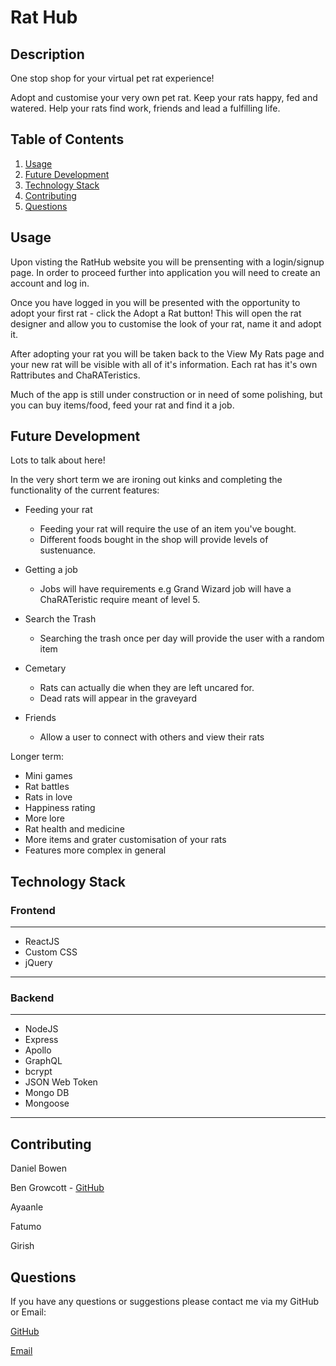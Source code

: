 # Rat Hub

## Description

One stop shop for your virtual pet rat experience! 

Adopt and customise your very own pet rat. Keep your rats happy, fed and watered. Help your rats find work, friends and lead a fulfilling life.

## Table of Contents

1. [Usage](#usage)
2. [Future Development](#future-development)
3. [Technology Stack](#technology-stack)
4. [Contributing](#contributing)
5. [Questions](#questions)

## Usage

Upon visting the RatHub website you will be prensenting with a login/signup page. In order to proceed further into application you will need to create an account and log in. 

Once you have logged in you will be presented with the opportunity to adopt your first rat - click the Adopt a Rat button! This will open the rat designer and allow you to customise the look of your rat, name it and adopt it.

After adopting your rat you will be taken back to the View My Rats page and your new rat will be visible with all of it's information. Each rat has it's own Rattributes and ChaRATeristics.

Much of the app is still under construction or in need of some polishing, but you can buy items/food, feed your rat and find it a job. 

## Future Development

Lots to talk about here!

In the very short term we are ironing out kinks and completing the functionality of the current features:

- Feeding your rat
  - Feeding your rat will require the use of an item you've bought.
  - Different foods bought in the shop will provide levels of sustenuance.

- Getting a job
  - Jobs will have requirements e.g Grand Wizard job will have a ChaRATeristic require meant of level 5.
 
- Search the Trash
  - Searching the trash once per day will provide the user with a random item

- Cemetary 
  - Rats can actually die when they are left uncared for.
  - Dead rats will appear in the graveyard

- Friends
  - Allow a user to connect with others and view their rats

Longer term:

  - Mini games
  - Rat battles
  - Rats in love
  - Happiness rating
  - More lore
  - Rat health and medicine
  - More items and grater customisation of your rats
  - Features more complex in general

## Technology Stack

### Frontend
----
- ReactJS
- Custom CSS
- jQuery
----
### Backend
----
- NodeJS
- Express
- Apollo
- GraphQL
- bcrypt
- JSON Web Token
- Mongo DB
- Mongoose
----
## Contributing

Daniel Bowen

Ben Growcott - [GitHub](https://github.com/BGrowcott)

Ayaanle

Fatumo

Girish

## Questions

If you have any questions or suggestions please contact me via my GitHub or Email:

[GitHub](https://github.com/BGrowcott)

[Email](mailto:bg.coding101@gmail.com)
  


